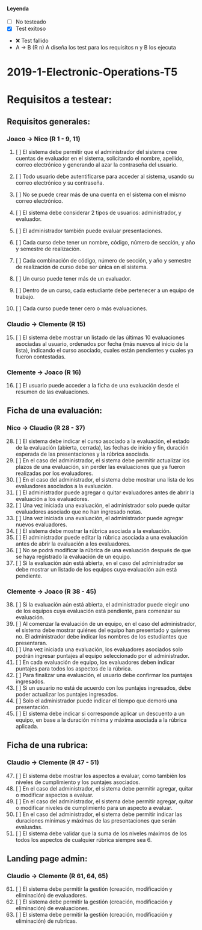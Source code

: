 #### Leyenda
- [ ] No testeado
- [x] Test exitoso
- :x: Test fallido
- A -> B (R n) A diseña los test para los requisitos n y B los ejecuta

# 2019-1-Electronic-Operations-T5
# Requisitos a testear:

## Requisitos generales:

### Joaco -> Nico (R 1 - 9, 11) 
 1. [ ] El sistema debe permitir que el administrador del sistema cree cuentas de
evaluador en el sistema, solicitando el nombre, apellido, correo electrónico y
generando al azar la contraseña del usuario.
 2. [ ] Todo usuario debe autentificarse para acceder al sistema, usando su correo
electrónico y su contraseña.
 3. [ ] No se puede crear más de una cuenta en el sistema con el mismo correo
electrónico.
 4. [ ] El sistema debe considerar 2 tipos de usuarios: administrador, y evaluador.
 5. [ ] El administrador también puede evaluar presentaciones.
 6. [ ] Cada curso debe tener un nombre, código, número de sección, y año y semestre
de realización.
 7. [ ] Cada combinación de código, número de sección, y año y semestre de
realización de curso debe ser única en el sistema.
 8. [ ] Un curso puede tener más de un evaluador.
 9. [ ] Dentro de un curso, cada estudiante debe pertenecer a un equipo de trabajo.


 11. [ ] Cada curso puede tener cero o más evaluaciones.

### Claudio -> Clemente (R 15)
 15. [ ]  El sistema debe mostrar un listado de las últimas 10 evaluaciones asociadas al
usuario, ordenados por fecha (más nuevos al inicio de la lista), indicando el
curso asociado, cuales están pendientes y cuales ya fueron contestadas.

### Clemente -> Joaco (R 16)
 16. [ ]  El usuario puede acceder a la ficha de una evaluación desde el resumen de las
evaluaciones.

## Ficha de una evaluación:

### Nico -> Claudio (R 28 - 37)
28. [ ] El sistema debe indicar el curso asociado a la evaluación, el estado de la
evaluación (abierta, cerrada), las fechas de inicio y fin, duración esperada de las
presentaciones y la rúbrica asociada.
29. [ ] En el caso del administrador, el sistema debe permitir actualizar los plazos de
una evaluación, sin perder las evaluaciones que ya fueron realizadas por los
evaluadores.
30. [ ] En el caso del administrador, el sistema debe mostrar una lista de los
evaluadores asociados a la evaluación.
31. [ ] El administrador puede agregar o quitar evaluadores antes de abrir la evaluación
a los evaluadores.
32. [ ] Una vez iniciada una evaluación, el administrador solo puede quitar evaluadores
asociado que no han ingresado notas.
33. [ ] Una vez iniciada una evaluación, el administrador puede agregar nuevos
evaluadores.
34. [ ] El sistema debe mostrar la rúbrica asociada a la evaluación.
35. [ ] El administrador puede editar la rúbrica asociada a una evaluación antes de abrir
la evaluación a los evaluadores.
36. [ ] No se podrá modificar la rúbrica de una evaluación después de que se haya
registrado la evaluación de un equipo.
37. [ ] Si la evaluación aún está abierta, en el caso del administrador se debe mostrar
un listado de los equipos cuya evaluación aún está pendiente.

### Clemente -> Joaco (R 38 - 45)
38. [ ] Si la evaluación aún está abierta, el administrador puede elegir uno de los
equipos cuya evaluación está pendiente, para comenzar su evaluación.
39. [ ] Al comenzar la evaluación de un equipo, en el caso del administrador, el sistema
debe mostrar quiénes del equipo han presentado y quienes no. El administrador
debe indicar los nombres de los estudiantes que presentaran.
40. [ ] Una vez iniciada una evaluación, los evaluadores asociados solo podrán
ingresar puntajes al equipo seleccionado por el administrador.
41. [ ] En cada evaluación de equipo, los evaluadores deben indicar puntajes para
todos los aspectos de la rúbrica.
42. [ ] Para finalizar una evaluación, el usuario debe confirmar los puntajes ingresados.
43. [ ] Si un usuario no está de acuerdo con los puntajes ingresados, debe poder
actualizar los puntajes ingresados.
44. [ ] Solo el administrador puede indicar el tiempo que demoró una presentación.
45. [ ] El sistema debe indicar si corresponde aplicar un descuento a un equipo, en
base a la duración mínima y máxima asociada a la rúbrica aplicada.

## Ficha de una rubrica:

### Claudio -> Clemente (R 47 - 51)
47. [ ] El sistema debe mostrar los aspectos a evaluar, como también los niveles de
cumplimiento y los puntajes asociados.
48. [ ] En el caso del administrador, el sistema debe permitir agregar, quitar o modificar
aspectos a evaluar.
49. [ ] En el caso del administrador, el sistema debe permitir agregar, quitar o modificar
niveles de cumplimiento para un aspecto a evaluar.
50. [ ] En el caso del administrador, el sistema debe permitir indicar las duraciones
mínimas y máximas de las presentaciones que serán evaluadas.
51. [ ] El sistema debe validar que la suma de los niveles máximos de los todos los
aspectos de cualquier rúbrica siempre sea 6.

## Landing page admin:

### Claudio -> Clemente (R 61, 64, 65)
61. [ ] El sistema debe permitir la gestión (creación, modificación y eliminación) de evaluadores.
64. [ ] El sistema debe permitir la gestión (creación, modificación y eliminación) de
evaluaciones.
65. [ ] El sistema debe permitir la gestión (creación, modificación y eliminación) de
rubricas.
